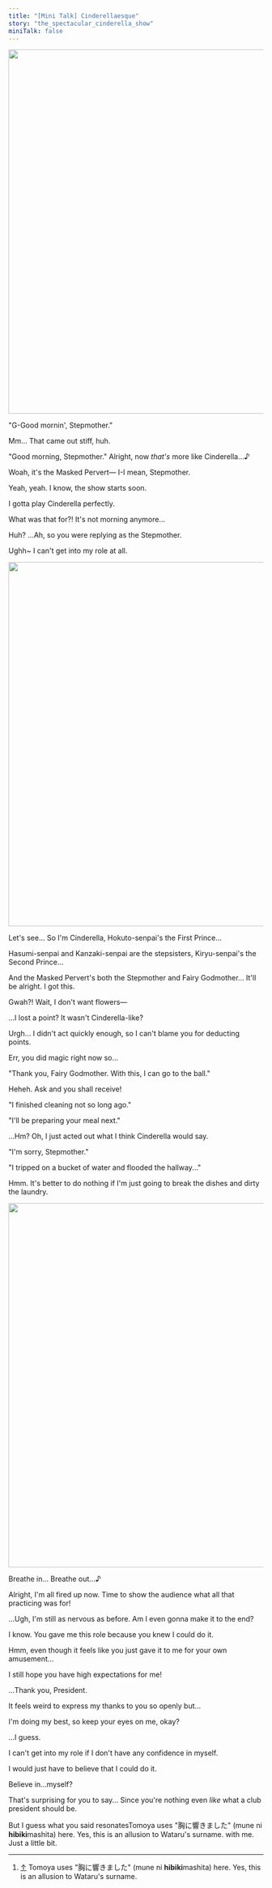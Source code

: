 ```yaml
---
title: "[Mini Talk] Cinderellaesque"
story: "the_spectacular_cinderella_show"
miniTalk: false
---
```


<MiniTalkType r="rare" name="Cinderellaesque" part="1/3" />

<Image src="/img/tl/the_spectacular_cinderella_show/mini_talk/tomoya/2/1.jpg" layout="responsive" width="1280" height="720" quality="100" />

<Bubble character="Tomoya">

"G-Good mornin', Stepmother."

Mm... That came out stiff, huh.

"Good morning, Stepmother." Alright, now _that's_ more like Cinderella...♪

</Bubble>

<MiniTalk speaker="Wataru" response="Nope. Not even close. Shall I show you an example of how to do it?">

<Possibility character="Tomoya" normal="\n\nAlright, sur— Wait, why are you acting all excited before I finished my sentence?!\n\nWell, you _are_ the club president after all.\n\nSo of _course_ you can act Cinderella better than me. I'm still learning, y'know." rare="\n\nS-Sure...\n\nWhat, I'm too straightforward? And you're a good-for-nothing pervert.\n\nI don't have much confidence in my acting, y'know?"/>

</MiniTalk>

<MiniTalk speaker="Wataru" response='"Morning, Cinderella"'>

<Bubble character="Tomoya">

Woah, it's the Masked Pervert— I-I mean, Stepmother.

Yeah, yeah. I know, the show starts soon.

I gotta play Cinderella perfectly.

</Bubble>

<Bubble character="Tomoya">

What was that for?! It's not morning anymore...

Huh? ...Ah, so you were replying as the Stepmother.

Ughh~ I can't get into my role at all.

</Bubble>

</MiniTalk>

<MiniTalkType r="rare" name="Cinderellaesque" part="2/3" />

<Image src="/img/tl/the_spectacular_cinderella_show/mini_talk/tomoya/2/2.jpg" layout="responsive" width="1280" height="720" quality="100" />

<Bubble character="Tomoya">

Let's see... So I'm Cinderella, Hokuto-senpai's the First Prince...

Hasumi-senpai and Kanzaki-senpai are the stepsisters, Kiryu-senpai's the Second Prince...

And the Masked Pervert's both the Stepmother and Fairy Godmother... It'll be alright. I got this.

</Bubble>

<MiniTalk speaker="Wataru" response='"Bibbidi-bobbidi-boo♪"'>

<Bubble character="Tomoya">

Gwah?! Wait, I don't want flowers—

...I lost a point? It wasn't Cinderella-like?

Urgh... I didn't act quickly enough, so I can't blame you for deducting points.

</Bubble>

<Bubble character="Tomoya">

Err, you did magic right now so...

"Thank you, Fairy Godmother. With this, I can go to the ball."

Heheh. Ask and you shall receive!

</Bubble>

</MiniTalk>

<MiniTalk speaker="Wataru" response='"Is everything nice and clean, Cinderella?"'>

<Bubble character="Tomoya">

"I finished cleaning not so long ago."

"I'll be preparing your meal next."

...Hm? Oh, I just acted out what I think Cinderella would say.

</Bubble>

<Bubble character="Tomoya">

"I'm sorry, Stepmother."

"I tripped on a bucket of water and flooded the hallway..."

Hmm. It's better to do nothing if I'm just going to break the dishes and dirty the laundry.

</Bubble>

</MiniTalk>

<MiniTalkType r="rare" name="Cinderellaesque" part="3/3" />

<Image src="/img/tl/the_spectacular_cinderella_show/mini_talk/tomoya/2/3.jpg" layout="responsive" width="1280" height="720" quality="100" />

<Bubble character="Tomoya">

Breathe in... Breathe out...♪

Alright, I'm all fired up now. Time to show the audience what all that practicing was for!

...Ugh, I'm still as nervous as before. Am I even gonna make it to the end?

</Bubble>

<MiniTalk speaker="Wataru" response="There's no need to fret. I'm sure you can do it.">

<Bubble character="Tomoya">

I know. You gave me this role because you knew I could do it.

Hmm, even though it feels like you just gave it to me for your own amusement...

I still hope you have high expectations for me!

</Bubble>

<Bubble character="Tomoya">

...Thank you, President.

It feels weird to express my thanks to you so openly but...

I'm doing my best, so keep your eyes on me, okay?

</Bubble>

</MiniTalk>

<MiniTalk speaker="Wataru" response="Believe in yourself.">

<Bubble character="Tomoya">

...I guess.

I can't get into my role if I don't have any confidence in myself.

I would just have to believe that I could do it.

</Bubble>

<Bubble character="Tomoya">

Believe in...myself?

That's surprising for you to say... Since you're nothing even _like_ what a club president should be.

But I guess what you said resonates<Fn num="1">Tomoya uses "胸に響きました" (mune ni **hibiki**mashita) here. Yes, this is an allusion to Wataru's surname.</Fn> with me. Just a little bit.

</Bubble>

</MiniTalk>

---

1. [↑](#fnref:1) Tomoya uses "胸に響きました" (mune ni **hibiki**mashita) here. Yes, this is an allusion to Wataru's surname.

<Credits tl="[Ren](https://tomoya.moe)" />

